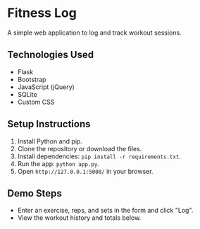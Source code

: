 # Fitness Log

A simple web application to log and track workout sessions.

## Technologies Used
- Flask
- Bootstrap
- JavaScript (jQuery)
- SQLite
- Custom CSS

## Setup Instructions
1. Install Python and pip.
2. Clone the repository or download the files.
3. Install dependencies: `pip install -r requirements.txt`.
4. Run the app: `python app.py`.
5. Open `http://127.0.0.1:5000/` in your browser.

## Demo Steps
- Enter an exercise, reps, and sets in the form and click "Log".
- View the workout history and totals below.
